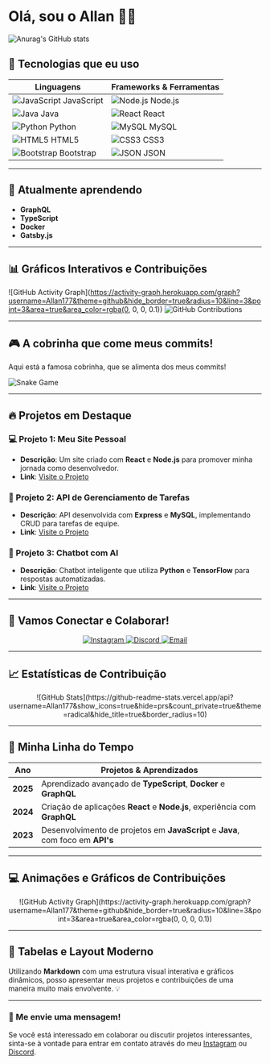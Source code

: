 # Olá, sou o Allan 👨‍💻

![Anurag's GitHub stats](https://github-readme-stats.vercel.app/api?username=Allan177&show_icons=true&hide=prs&count_private=true&theme=radical&hide_title=true&border_radius=10)

## 🚀 Tecnologias que eu uso

| Linguagens | Frameworks & Ferramentas |
|------------|--------------------------|
| ![JavaScript](https://cdn.jsdelivr.net/gh/devicons/devicon@latest/icons/javascript/javascript-original.svg) JavaScript | ![Node.js](https://cdn.jsdelivr.net/gh/devicons/devicon@latest/icons/nodejs/nodejs-original.svg) Node.js |
| ![Java](https://cdn.jsdelivr.net/gh/devicons/devicon@latest/icons/java/java-original.svg) Java | ![React](https://cdn.jsdelivr.net/gh/devicons/devicon@latest/icons/react/react-original.svg) React |
| ![Python](https://cdn.jsdelivr.net/gh/devicons/devicon@latest/icons/python/python-plain.svg) Python | ![MySQL](https://cdn.jsdelivr.net/gh/devicons/devicon@latest/icons/mysql/mysql-original.svg) MySQL |
| ![HTML5](https://cdn.jsdelivr.net/gh/devicons/devicon@latest/icons/html5/html5-original.svg) HTML5 | ![CSS3](https://cdn.jsdelivr.net/gh/devicons/devicon@latest/icons/css3/css3-original.svg) CSS3 |
| ![Bootstrap](https://cdn.jsdelivr.net/gh/devicons/devicon@latest/icons/bootstrap/bootstrap-original.svg) Bootstrap | ![JSON](https://cdn.jsdelivr.net/gh/devicons/devicon@latest/icons/json/json-plain.svg) JSON |

---

## 🌱 Atualmente aprendendo

- **GraphQL**
- **TypeScript**
- **Docker**
- **Gatsby.js**

---

## 📊 Gráficos Interativos e Contribuições

![GitHub Activity Graph](https://activity-graph.herokuapp.com/graph?username=Allan177&theme=github&hide_border=true&radius=10&line=3&point=3&area=true&area_color=rgba(0, 0, 0, 0.1))
![GitHub Contributions](https://github.com/Allan177/github-contribution-chart.svg)

---

## 🎮 A cobrinha que come meus commits!

Aqui está a famosa cobrinha, que se alimenta dos meus commits!

![Snake Game](https://raw.githubusercontent.com/Allan177/Allan177/output/github-contribution-grid-snake.svg)

---

## 🔥 Projetos em Destaque

### **💻 Projeto 1: Meu Site Pessoal**
- **Descrição**: Um site criado com **React** e **Node.js** para promover minha jornada como desenvolvedor.
- **Link**: [Visite o Projeto](https://github.com/Allan177/projeto1)

### **📝 Projeto 2: API de Gerenciamento de Tarefas**
- **Descrição**: API desenvolvida com **Express** e **MySQL**, implementando CRUD para tarefas de equipe.
- **Link**: [Visite o Projeto](https://github.com/Allan177/projeto2)

### **🤖 Projeto 3: Chatbot com AI**
- **Descrição**: Chatbot inteligente que utiliza **Python** e **TensorFlow** para respostas automatizadas.
- **Link**: [Visite o Projeto](https://github.com/Allan177/projeto3)

---

## 🧠 Vamos Conectar e Colaborar!

<div align="center">
  <a href="https://www.instagram.com/euallan17?igsh=dGh0OXp6bW5zcGxy" target="_blank">
    <img src="https://img.shields.io/badge/Instagram-E4405F?style=for-the-badge&logo=instagram&logoColor=white" alt="Instagram" />
  </a>
  <a href="https://discord.com/invite/VjjQc4ZQ" target="_blank">
    <img src="https://img.shields.io/badge/Discord-7289DA?style=for-the-badge&logo=discord&logoColor=white" alt="Discord" />
  </a>
  <a href="mailto:allan@example.com?subject=Conexão GitHub" target="_blank">
    <img src="https://img.shields.io/badge/Email-D14836?style=for-the-badge&logo=gmail&logoColor=white" alt="Email" />
  </a>
</div>

---

## 📈 Estatísticas de Contribuição

<div align="center">
  ![GitHub Stats](https://github-readme-stats.vercel.app/api?username=Allan177&show_icons=true&hide=prs&count_private=true&theme=radical&hide_title=true&border_radius=10)
</div>

---

## 📅 Minha Linha do Tempo

| Ano  | Projetos & Aprendizados |
|------|-------------------------|
| **2025** | Aprendizado avançado de **TypeScript**, **Docker** e **GraphQL** |
| **2024** | Criação de aplicações **React** e **Node.js**, experiência com **GraphQL** |
| **2023** | Desenvolvimento de projetos em **JavaScript** e **Java**, com foco em **API's** |

---

## 💻 Animações e Gráficos de Contribuições

<div align="center">
  ![GitHub Activity Graph](https://activity-graph.herokuapp.com/graph?username=Allan177&theme=github&hide_border=true&radius=10&line=3&point=3&area=true&area_color=rgba(0, 0, 0, 0.1))
</div>

---

## 🎨 Tabelas e Layout Moderno

Utilizando **Markdown** com uma estrutura visual interativa e gráficos dinâmicos, posso apresentar meus projetos e contribuições de uma maneira muito mais envolvente. 💡

---

### 📧 Me envie uma mensagem!

Se você está interessado em colaborar ou discutir projetos interessantes, sinta-se à vontade para entrar em contato através do meu [Instagram](https://www.instagram.com/euallan17) ou [Discord](https://discord.com/invite/VjjQc4ZQ).
